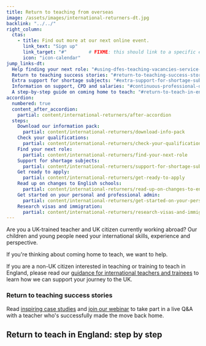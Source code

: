 ```yaml
---
title: Return to teaching from overseas
image: /assets/images/international-returners-dt.jpg
backlink: "../../"
right_column:
  ctas:
    - title: Find out more at our next online event.
      link_text: "Sign up"
      link_target: "#"        # FIXME: this should link to a specific event
      icon: "icon-calendar"
jump_links-dt:
  Help finding your next role: "#using-dfes-teaching-vacancies-service-to-find-your-next-role"
  Return to teaching success stories: "#return-to-teaching-success-stories"
  Extra support for shortage subjects: "#extra-support-for-shortage-subjects"
  Information on support, CPD and salaries: "#continuous-professional-development-cpd-and-teaching-salaries"
  A step-by-step guide on coming home to teach: "#return-to-teach-in-england-step-by-step"
accordion:
  numbered: true
  content_after_accordion:
    partial: content/international-returners/after-accordion
  steps:
    Download our information pack:
      partial: content/international-returners/download-info-pack
    Check your qualifications:
      partial: content/international-returners/check-your-qualifications
    Find your next role:
      partial: content/international-returners/find-your-next-role
    Support for shortage subjects:
      partial: content/international-returners/support-for-shortage-subjects
    Get ready to apply:
      partial: content/international-returners/get-ready-to-apply
    Read up on changes to English schools:
      partial: content/international-returners/read-up-on-changes-to-english-schools
    Get started on your personal and professional admin:
      partial: content/international-returners/get-started-on-your-personal-and-professional-admin
    Research visas and immigration:
      partial: content/international-returners/research-visas-and-immigration
---
```


Are you a UK-trained teacher and UK citizen currently working abroad? Our
children and young people need your international skills, experience and
perspective.

If you're thinking about coming home to teach, we want to help.

If you are a non-UK citizen interested in teaching or training to teach in
England, please read our
[guidance for international teachers and trainees](https://beta-getintoteaching.education.gov.uk/international-candidates)
to learn how we can support your journey to the UK.

### Return to teaching success stories

Read [inspiring case studies](/my-story-into-teaching/international-career-changers)
and [join our webinar](https://www.eventbrite.co.uk/e/return-to-teach-in-england-information-for-uk-teachers-working-overseas-tickets-141969770405)
to take part in a live Q&A with a teacher who's successfully made the move back home.

## Return to teach in England: step by step
